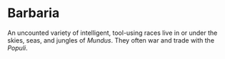 # Barbaria

An uncounted variety of intelligent, tool-using races live in or under the skies, seas, and jungles of *Mundus*. They often war and trade with the *Populi*.

